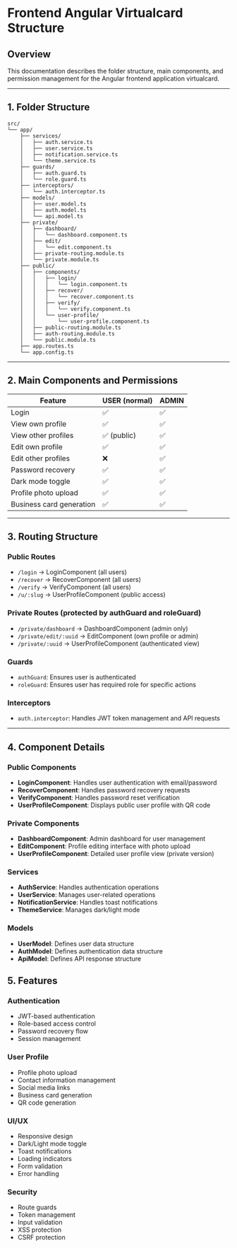 # Frontend Angular Virtualcard Structure

## Overview
This documentation describes the folder structure, main components, and permission management for the Angular frontend application virtualcard.

---

## 1. Folder Structure

```
src/
└── app/
    ├── services/
    │   ├── auth.service.ts
    │   ├── user.service.ts
    │   ├── notification.service.ts
    │   └── theme.service.ts
    ├── guards/
    │   ├── auth.guard.ts
    │   └── role.guard.ts
    ├── interceptors/
    │   └── auth.interceptor.ts
    ├── models/
    │   ├── user.model.ts
    │   ├── auth.model.ts
    │   └── api.model.ts
    ├── private/
    │   ├── dashboard/
    │   │   └── dashboard.component.ts
    │   ├── edit/
    │   │   └── edit.component.ts
    │   ├── private-routing.module.ts
    │   └── private.module.ts
    ├── public/
    │   ├── components/
    │   │   ├── login/
    │   │   │   └── login.component.ts
    │   │   ├── recover/
    │   │   │   └── recover.component.ts
    │   │   ├── verify/
    │   │   │   └── verify.component.ts
    │   │   └── user-profile/
    │   │       └── user-profile.component.ts
    │   ├── public-routing.module.ts
    │   ├── auth-routing.module.ts
    │   └── public.module.ts
    ├── app.routes.ts
    └── app.config.ts
```

---

## 2. Main Components and Permissions

| Feature                    | USER (normal) | ADMIN |
|---------------------------|---------------|-------|
| Login                     | ✅            | ✅    |
| View own profile          | ✅            | ✅    |
| View other profiles       | ✅ (public)   | ✅    |
| Edit own profile          | ✅            | ✅    |
| Edit other profiles       | ❌            | ✅    |
| Password recovery         | ✅            | ✅    |
| Dark mode toggle          | ✅            | ✅    |
| Profile photo upload      | ✅            | ✅    |
| Business card generation  | ✅            | ✅    |

---

## 3. Routing Structure

### Public Routes
- `/login` → LoginComponent (all users)
- `/recover` → RecoverComponent (all users)
- `/verify` → VerifyComponent (all users)
- `/u/:slug` → UserProfileComponent (public access)

### Private Routes (protected by authGuard and roleGuard)
- `/private/dashboard` → DashboardComponent (admin only)
- `/private/edit/:uuid` → EditComponent (own profile or admin)
- `/private/:uuid` → UserProfileComponent (authenticated view)

### Guards
- `authGuard`: Ensures user is authenticated
- `roleGuard`: Ensures user has required role for specific actions

### Interceptors
- `auth.interceptor`: Handles JWT token management and API requests

---

## 4. Component Details

### Public Components
- **LoginComponent**: Handles user authentication with email/password
- **RecoverComponent**: Handles password recovery requests
- **VerifyComponent**: Handles password reset verification
- **UserProfileComponent**: Displays public user profile with QR code

### Private Components
- **DashboardComponent**: Admin dashboard for user management
- **EditComponent**: Profile editing interface with photo upload
- **UserProfileComponent**: Detailed user profile view (private version)

### Services
- **AuthService**: Handles authentication operations
- **UserService**: Manages user-related operations
- **NotificationService**: Handles toast notifications
- **ThemeService**: Manages dark/light mode

### Models
- **UserModel**: Defines user data structure
- **AuthModel**: Defines authentication data structure
- **ApiModel**: Defines API response structure

## 5. Features

### Authentication
- JWT-based authentication
- Role-based access control
- Password recovery flow
- Session management

### User Profile
- Profile photo upload
- Contact information management
- Social media links
- Business card generation
- QR code generation

### UI/UX
- Responsive design
- Dark/Light mode toggle
- Toast notifications
- Loading indicators
- Form validation
- Error handling

### Security
- Route guards
- Token management
- Input validation
- XSS protection
- CSRF protection